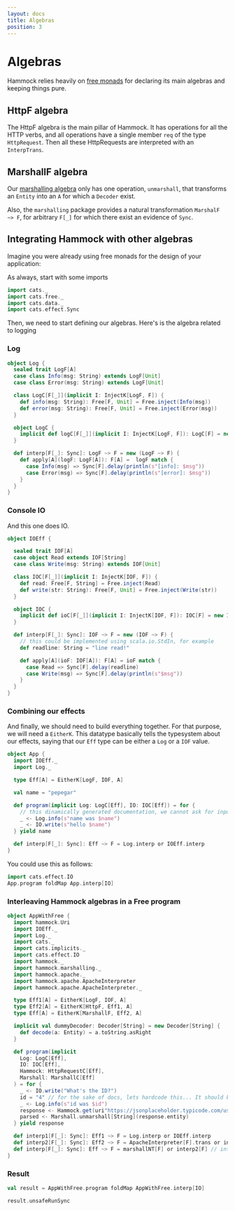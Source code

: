 ```yaml
---
layout: docs
title: Algebras
position: 3
---
```


# Algebras

Hammock relies heavily on [free monads][free-monad] for declaring its
main algebras and keeping things pure.

## HttpF algebra

The HttpF algebra is the main pillar of Hammock.  It has operations
for all the HTTP verbs, and all operations have a single member `req`
of the type `HttpRequest`.  Then all these HttpRequests are
interpreted with an `InterpTrans`.

## MarshallF algebra

Our
[marshalling algebra](http://pepegar.com/hammock/docs/marshalling.html) only
has one operation, `unmarshall`, that transforms an `Entity` into an
`A` for which a `Decoder` exist.

Also, the `marshalling` package provides a natural transformation
`MarshalF ~> F`, for arbitrary `F[_]` for which there exist an
evidence of `Sync`.

## Integrating Hammock with other algebras

Imagine you were already using free monads for the design of your
application:

As always, start with some imports

```scala mdoc:silent
import cats._
import cats.free._
import cats.data._
import cats.effect.Sync
```

Then, we need to start defining our algebras. Here's is the algebra
related to logging

### Log

```scala mdoc
object Log {
  sealed trait LogF[A]
  case class Info(msg: String) extends LogF[Unit]
  case class Error(msg: String) extends LogF[Unit]

  class LogC[F[_]](implicit I: InjectK[LogF, F]) {
    def info(msg: String): Free[F, Unit] = Free.inject(Info(msg))
    def error(msg: String): Free[F, Unit] = Free.inject(Error(msg))
  }

  object LogC {
    implicit def logC[F[_]](implicit I: InjectK[LogF, F]): LogC[F] = new LogC[F]
  }

  def interp[F[_]: Sync]: LogF ~> F = new (LogF ~> F) {
    def apply[A](logF: LogF[A]): F[A] =  logF match {
      case Info(msg) => Sync[F].delay(println(s"[info]: $msg"))
      case Error(msg) => Sync[F].delay(println(s"[error]: $msg"))
    }
  }
}
```

### Console IO

And this one does IO.

```scala mdoc:silent
object IOEff {

  sealed trait IOF[A]
  case object Read extends IOF[String]
  case class Write(msg: String) extends IOF[Unit]

  class IOC[F[_]](implicit I: InjectK[IOF, F]) {
    def read: Free[F, String] = Free.inject(Read)
    def write(str: String): Free[F, Unit] = Free.inject(Write(str))
  }

  object IOC {
    implicit def ioC[F[_]](implicit I: InjectK[IOF, F]): IOC[F] = new IOC[F]
  }

  def interp[F[_]: Sync]: IOF ~> F = new (IOF ~> F) {
    // this could be implemented using scala.io.StdIn, for example
    def readline: String = "line read!"

    def apply[A](ioF: IOF[A]): F[A] = ioF match {
      case Read => Sync[F].delay(readline)
      case Write(msg) => Sync[F].delay(println(s"$msg"))
    }
  }
}
```

### Combining our effects

And finally, we should need to build everything together. For that
purpose, we will need a `EitherK`. This datatype basically tells the
typesystem about our effects, saying that our `Eff` type can be either
a `Log` or a `IOF` value.

```scala mdoc:silent
object App {
  import IOEff._
  import Log._

  type Eff[A] = EitherK[LogF, IOF, A]

  val name = "pepegar"

  def program(implicit Log: LogC[Eff], IO: IOC[Eff]) = for {
    // this dinamically generated documentation, we cannot ask for input, but we should do `name <- IO.read`
    _ <- Log.info(s"name was $name")
    _ <- IO.write(s"hello $name")
  } yield name

  def interp[F[_]: Sync]: Eff ~> F = Log.interp or IOEff.interp
}
```

You could use this as follows:

```scala mdoc
import cats.effect.IO
App.program foldMap App.interp[IO]
```

### Interleaving Hammock algebras in a Free program

```scala mdoc:silent
object AppWithFree {
  import hammock.Uri
  import IOEff._
  import Log._
  import cats._
  import cats.implicits._
  import cats.effect.IO
  import hammock._
  import hammock.marshalling._
  import hammock.apache._
  import hammock.apache.ApacheInterpreter
  import hammock.apache.ApacheInterpreter._

  type Eff1[A] = EitherK[LogF, IOF, A]
  type Eff2[A] = EitherK[HttpF, Eff1, A]
  type Eff[A] = EitherK[MarshallF, Eff2, A]

  implicit val dummyDecoder: Decoder[String] = new Decoder[String] {
    def decode(a: Entity) = a.toString.asRight
  }

  def program(implicit
    Log: LogC[Eff],
    IO: IOC[Eff],
    Hammock: HttpRequestC[Eff],
    Marshall: MarshallC[Eff]
  ) = for {
    _ <- IO.write("What's the ID?")
    id = "4" // for the sake of docs, lets hardcode this... It should be `id <- IO.read`
    _ <- Log.info(s"id was $id")
    response <- Hammock.get(uri"https://jsonplaceholder.typicode.com/users?id=${id.toString}", Map())
    parsed <- Marshall.unmarshall[String](response.entity)
  } yield response

  def interp1[F[_]: Sync]: Eff1 ~> F = Log.interp or IOEff.interp
  def interp2[F[_]: Sync]: Eff2 ~> F = ApacheInterpreter[F].trans or interp1 // interpret HttpF's effects
  def interp[F[_]: Sync]: Eff ~> F = marshallNT[F] or interp2[F] // interpret MarshallF's effects
}
```

### Result

```scala mdoc
val result = AppWithFree.program foldMap AppWithFree.interp[IO]

result.unsafeRunSync
```




[free-monad]: https://typelevel.org/cats/datatypes/freemonad.html
